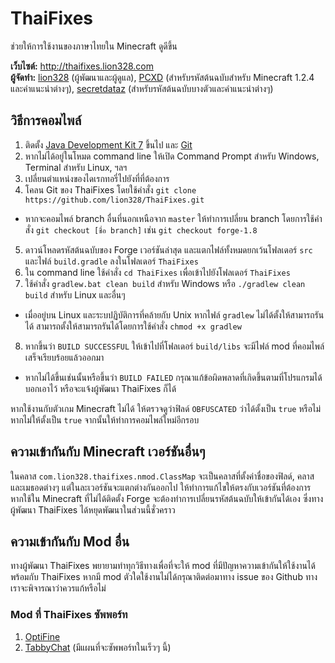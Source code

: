ThaiFixes
=========

ช่วยให้การใช้งานของภาษาไทยใน Minecraft ดูดีขึ้น

**เว็บไซต์:** http://thaifixes.lion328.com  
**ผู้จัดทำ:** [lion328](http://lion328.com) (ผู้พัฒนาและผู้ดูแล), [PCXD](http://pcxd.me) (สำหรับรหัสต้นฉบับสำหรับ Minecraft 1.2.4 และคำแนะนำต่างๆ), [secretdataz](https://github.com/secretdataz) (สำหรับรหัสต้นฉบับบางตัวและคำแนะนำต่างๆ)

วิธีการคอมไพล์
------------

1. ติดตั้ง [Java Development Kit 7](http://www.oracle.com/technetwork/java/javase/downloads/index.html) ขึ้นไป และ [Git](http://git-scm.com)
2. หากไม่ได้อยู่ในโหมด command line ให้เปิด Command Prompt สำหรับ Windows, Terminal สำหรับ Linux, ฯลฯ
3. เปลี่ยนตำแหน่งของไดเรกทอรี่ไปยังที่ที่ต้องการ
4. โคลน Git ของ ThaiFixes โดยใช้คำสั่ง `git clone https://github.com/lion328/ThaiFixes.git`
  - หากจะคอมไพล์ branch อื่นที่นอกเหนือจาก `master` ให้ทำการเปลี่ยน branch โดยการใช้คำสั่ง `git checkout [ชื่อ branch]` เช่น `git checkout forge-1.8`
5. ดาวน์โหลดรหัสต้นฉบับของ Forge เวอร์ชันล่าสุด และแตกไฟล์ทั้งหมดยกเว้นโฟลเดอร์ `src` และไฟล์ `build.gradle` ลงในโฟลเดอร์ `ThaiFixes`
6. ใน command line ใช้คำสั่ง `cd ThaiFixes` เพื่อเข้าไปยังโฟลเดอร์ `ThaiFixes`
7. ใช้คำสั่ง `gradlew.bat clean build` สำหรับ Windows หรือ `./gradlew clean build` สำหรับ Linux และอื่นๆ
  - เมื่ออยู่บน Linux และระบปฏิบัติการที่คล้ายกับ Unix หากไฟล์ `gradlew` ไม่ได้ตั้งให้สามารถรันได้ สามารถตั้งให้สามารถรันได้โดยการใช้คำสั่ง `chmod +x gradlew`
8. หากขึ้นว่า `BUILD SUCCESSFUL` ให้เข้าไปที่โฟลเดอร์ `build/libs` จะมีไฟล์ mod ที่คอมไพล์เสร็จเรียบร้อยแล้วออกมา
  - หากไม่ได้ขึ้นเช่นนั้นหรือขึ้นว่า `BUILD FAILED` กรุณาแก้ข้อผิดพลาดที่เกิดขึ้นตามที่โปรแกรมได้บอกเอาไว้ หรือจะแจ้งผู้พัฒนา ThaiFixes ก็ได้

หากใช้งานกับตัวเกม Minecraft ไม่ได้ ให้ตรวจดูว่าฟิลด์ `OBFUSCATED` ว่าได้ตั้งเป็น `true` หรือไม่ หากไม่ให้ตั้งเป็น `true` จากนั้นให้ทำการคอมไพล์ใหม่อีกรอบ

ความเข้ากันกับ Minecraft เวอร์ชันอื่นๆ
-------------------------------

ในคลาส `com.lion328.thaifixes.nmod.ClassMap` จะเป็นคลาสที่ตั้งค่าชื่อของฟิลด์, คลาสและเมธอดต่างๆ แต่ในละเวอร์ชันจะแตกต่างกันออกไป ให้ทำการแก้ไขให้ตรงกับเวอร์ชันที่ต้องการ
หากใช้ใน Minecraft ที่ไม่ได้ติดตั้ง Forge จะต้องทำการเปลี่ยนรหัสต้นฉบับให้เข้ากันได้เอง ซึ่งทางผู้พัฒนา ThaiFixes ได้หยุดพัฒนาในส่วนนี้ชั่วคราว

ความเข้ากันกับ Mod อื่น
-----------------------

ทางผู้พัฒนา ThaiFixes พยายามทำทุกวิธีทางเพื่อที่จะให้ mod ที่มีปัญหาความเข้ากันให้ใช้งานได้พร้อมกับ ThaiFixes หากมี mod ตัวใดใช้งานไม่ได้กรุณาติดต่อมาทาง issue ของ Github ทางเราจะพิจารณาว่าควรแก้หรือไม่

### Mod ที่ ThaiFixes ซัพพอร์ท ###
1. [OptiFine](http://optifine.net/)
2. [TabbyChat](http://www.minecraftforum.net/forums/mapping-and-modding/minecraft-mods/2181597) (มีแผนที่จะซัพพอร์ทในเร็วๆ นี้)

